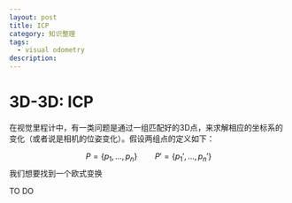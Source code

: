 ```yaml
---
layout: post
title: ICP
category: 知识整理
tags: 
  - visual odometry
description: 
---
```

<script type="text/javascript" src="http://cdn.mathjax.org/mathjax/latest/MathJax.js?config=default"></script>

# 3D-3D: ICP

在视觉里程计中，有一类问题是通过一组匹配好的3D点，来求解相应的坐标系的变化（或者说是相机的位姿变化）。假设两组点的定义如下：

$$
P=\{ p_1, \dots, p_n \} \qquad P' = \{ p_1',\dots, p_n' \}
$$
我们想要找到一个欧式变换

TO DO